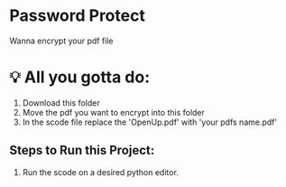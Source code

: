 # Password Protect
Wanna encrypt your pdf file

# 💡 All you gotta do:
1) Download this folder
2) Move the pdf you want to encrypt into this folder
3) In the scode file replace the 'OpenUp.pdf' with 'your pdfs name.pdf'

## Steps to Run this Project:
1) Run the scode on a desired python editor.
